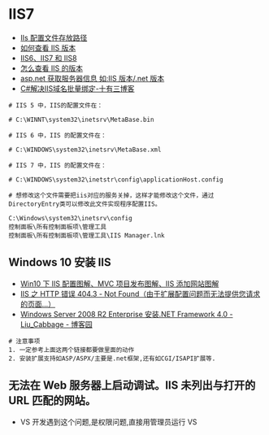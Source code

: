 # IIS7

- [IIs 配置文件存放路径](https://www.cnblogs.com/xienb/p/3456379.html)
- [如何查看 IIS 版本](https://jingyan.baidu.com/article/09ea3ede06c2ebc0aede3926.html)
- [IIS6、IIS7 和 IIS8](https://blog.csdn.net/zhangge3663/article/details/83539380)
- [怎么查看 IIS 的版本](http://ask.zol.com.cn/x/5538655.html)
- [asp.net 获取服务器信息 如:IIS 版本/.net 版本](https://blog.csdn.net/zhifeiya/article/details/41789659)
- [C#解决IIS域名批量绑定-十有三博客](https://shiyousan.com/post/636022975388168065)

```shell
# IIS 5 中，IIS的配置文件在：

# C:\WINNT\system32\inetsrv\MetaBase.bin

# IIS 6 中，IIS 的配置文件在：

# C:\WINDOWS\system32\inetsrv\MetaBase.xml

# IIS 7 中，IIS 的配置文件在：

# C:\WINDOWS\system32\inetstr\config\applicationHost.config

# 想修改这个文件需要把iis对应的服务关掉，这样才能修改这个文件，通过DirectoryEntry类可以修改此文件实现程序配置IIS。
```

```shell
C:\Windows\system32\inetsrv\config
控制面板\所有控制面板项\管理工具
控制面板\所有控制面板项\管理工具\IIS Manager.lnk
```

## Windows 10 安装 IIS

- [Win10 下 IIS 配置图解、MVC 项目发布图解、IIS 添加网站图解](https://www.cnblogs.com/zhao123/p/5588888.html)
- [IIS 之 HTTP 错误 404.3 - Not Found（由于扩展配置问题而无法提供您请求的页面...）](https://www.cnblogs.com/xinaixia/p/4460690.html)
- [Windows Server 2008 R2 Enterprise 安装.NET Framework 4.0 - Liu_Cabbage - 博客园](https://www.cnblogs.com/baocaige/p/10027434.html)

```shell
# 注意事项
1. 一定参考上面这两个链接都要做里面的动作
2. 安装扩展支持如ASP/ASPX/主要是.net框架,还有如CGI/ISAPI扩展等.

```

## 无法在 Web 服务器上启动调试。IIS 未列出与打开的 URL 匹配的网站。

- VS 开发遇到这个问题,是权限问题,直接用管理员运行 VS

